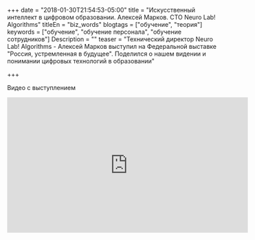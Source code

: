 +++
date = "2018-01-30T21:54:53-05:00"
title = "Искусственный интеллект в цифровом образовании. Алексей Марков. CTO Neuro Lab! Algorithms"
titleEn = "biz_words"
blogtags = ["обучение", "теория"]
keywords = ["обучение", "обучение персонала", "обучение сотрудников"]
Description = ""
teaser = "Технический директор Neuro Lab! Algorithms - Алексей Марков выступил на Федеральной выставке \"Россия, устремленная в будущее\". Поделился о нашем видении и понимании цифровых технологий в образовании"

+++

Видео с выступлением

<iframe width="560" height="315" src="https://www.youtube.com/embed/0HdI_dcOOck" frameborder="0" allow="autoplay; encrypted-media" allowfullscreen></iframe>